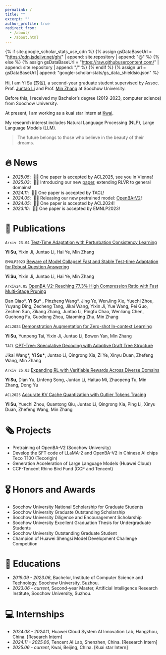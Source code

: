 ```yaml
---
permalink: /
title: ""
excerpt: ""
author_profile: true
redirect_from: 
  - /about/
  - /about.html
---
```


{% if site.google_scholar_stats_use_cdn %}
{% assign gsDataBaseUrl = "https://cdn.jsdelivr.net/gh/" | append: site.repository | append: "@" %}
{% else %}
{% assign gsDataBaseUrl = "https://raw.githubusercontent.com/" | append: site.repository | append: "/" %}
{% endif %}
{% assign url = gsDataBaseUrl | append: "google-scholar-stats/gs_data_shieldsio.json" %}

<span class='anchor' id='about-me'></span>

Hi, I am Yi Su (苏仪), a second-year graduate student supervised by Assoc. Prof. [Juntao Li](https://lijuntaopku.github.io) and Prof. [Min Zhang](https://zhangminsuda.github.io/cn_homepage/News/) at Soochow University.

Before this, I received my Bachelor’s degree (2019-2023, computer science) from Soochow University.

At present, I am working as a kuai star intern at [Kwai](https://www.kuaishou.com/).

My research interest includes Natural Language Processing (NLP), Large Language Models (LLM).
> The future belongs to those who believe in the beauty of their dreams.

# 🔥 News
- *2025.05*: &nbsp;🎉🎉 One paper is accepted by ACL2025, see you in Vienna!
- *2025.03*: &nbsp;🎉🎉 Introducing our new [paper](https://arxiv.org/pdf/2503.23829), extending RLVR to general domains!
- *2024.11*: &nbsp;🎉🎉 One paper is accepted by TACL!
- *2024.05*: &nbsp;🎉🎉 Releasing our new pretrained model: [OpenBA-V2](https://arxiv.org/pdf/2405.05957)!
- *2024.05*: &nbsp;🎉🎉 One paper is accepted by ACL2024!
- *2023.10*: &nbsp;🎉🎉 One paper is accepted by EMNLP2023!

# 📝 Publications 
`Arxiv 23.04` [Test-Time Adaptation with Perturbation Consistency Learning](https://arxiv.org/pdf/2304.12764)

**Yi Su**, Yixin Ji, Juntao Li, Hai Ye, Min Zhang


`EMNLP2023` [Beware of Model Collapse! Fast and Stable Test-time Adaptation for Robust Question Answering](https://aclanthology.org/2023.emnlp-main.803.pdf)

**Yi Su**, Yixin Ji, Juntao Li, Hai Ye, Min Zhang


`Arxiv24.05` [OpenBA-V2: Reaching 77.3% High Compression Ratio with Fast Multi-Stage Pruning](https://arxiv.org/pdf/2405.05957)

Dan Qiao\*, **Yi Su\*** , Pinzheng Wang\*, Jing Ye, WenJing Xie, Yuechi Zhou, Yuyang Ding, Zecheng Tang, Jikai Wang, Yixin Ji, Yue Wang, Pei Guo, Zechen Sun, Zikang Zhang, Juntao Li, Pingfu Chao, Wenliang Chen, Guohong Fu, Guodong Zhou, Qiaoming Zhu, Min Zhang


`ACL2024` [Demonstration Augmentation for Zero-shot In-context Learning](https://aclanthology.org/2024.findings-acl.846.pdf)

**Yi Su**, Yunpeng Tai, Yixin Ji, Juntao Li, Bowen Yan, Min Zhang


`TACL` [OPT-Tree: Speculative Decoding with Adaptive Draft Tree Structure](https://arxiv.org/pdf/2406.17276)

Jikai Wang\*, **Yi Su\***, Juntao Li, Qingrong Xia, Zi Ye, Xinyu Duan, Zhefeng Wang, Min Zhang


`Arxiv 25.03` [Expanding RL with Verifiable Rewards Across Diverse Domains](https://arxiv.org/pdf/2503.23829)

**Yi Su**, Dian Yu, Linfeng Song, Juntao Li, Haitao Mi, Zhaopeng Tu, Min Zhang, Dong Yu


`ACL2025` [Accurate KV Cache Quantization with Outlier Tokens Tracing](https://arxiv.org/pdf/2505.10938)

**Yi Su**, Yuechi Zhou, Quantong Qiu, Juntao Li, Qingrong Xia, Ping Li, Xinyu Duan, Zhefeng Wang, Min Zhang

# 🗞️ Projects
<span class='anchor' id='projects'></span>
- Pretraining of OpenBA-V2 (Soochow University)
- Develop the SFT code of LLaMA-2 and OpenBA-V2 in Chinese AI chips Teco T100 (Tecorigin)
- Generation Acceleration of Large Language Models (Huawei Cloud)
- CCF-Tencent Rhino Bird Fund (CCF and Tencent)


# 🎖 Honors and Awards
- Soochow University National Scholarship for Graduate Students
- Soochow University Graduate Outstanding Scholarship
- Soochow University Diligence and Encouragement Scholarship
- Soochow University Excellent Graduation Thesis for Undergraduate Students
- Soochow University Outstanding Graduate Student
- Champion of Huawei Shengsi Model Development Challenge Competition

# 📖 Educations
- *2019.09 - 2023.06*, Bachelor, Institute of Computer Science and Technology, Soochow University, Suzhou.
- *2023.06 - current*, Second-year Master, Artificial Intelligence Research Institute, Soochow University, Suzhou.

# 💻 Internships
- *2024.08 - 2024.11*, Huawei Cloud System AI Innovation Lab, Hangzhou, China. [Research Intern]
- *2024.11 - 2025.06*, Tencent AI Lab, Shenzhen, China. [Research Intern]
- *2025.06 - current*, Kwai, Beijing, China. [Kuai star Intern]